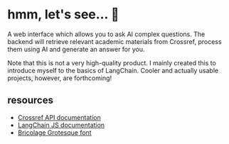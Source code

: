 # hmm, let's see... 🤔

A web interface which allows you to ask AI complex questions. The backend will retrieve relevant academic materials from Crossref, process them using AI and generate an answer for you.

Note that this is not a very high-quality product. I mainly created this to introduce myself to the basics of LangChain. Cooler and actually usable projects, however, are forthcoming!

## resources

- [Crossref API documentation](https://api.crossref.org/swagger-ui/index.html#/)
- [LangChain JS documentation](https://js.langchain.com/docs/introduction/)
- [Bricolage Grotesque font](https://fonts.google.com/specimen/Bricolage+Grotesque)